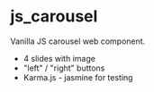 # js_carousel

Vanilla JS carousel web component.
- 4 slides with image
- "left" / "right" buttons
- Karma.js - jasmine for testing
